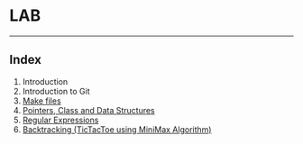 # LAB

____

## Index  

1. Introduction  
2. Introduction to Git
3. [Make files](./lab03/)
4. [Pointers, Class and Data Structures](./lab04/)
5. [Regular Expressions](./lab05/)
6. [Backtracking (TicTacToe using MiniMax Algorithm)](./lab06/)
